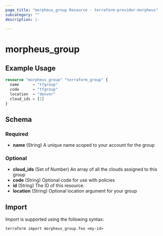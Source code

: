 ```yaml
---
page_title: "morpheus_group Resource - terraform-provider-morpheus"
subcategory: ""
description: |-
  
---
```


# morpheus_group



## Example Usage

```terraform
resource "morpheus_group" "terraform_group" {
  name      = "tfgroup"
  code      = "tfgroup"
  location  = "denver"
  cloud_ids = [1]
}
```

<!-- schema generated by tfplugindocs -->
## Schema

### Required

- **name** (String) A unique name scoped to your account for the group

### Optional

- **cloud_ids** (Set of Number) An array of all the clouds assigned to this group
- **code** (String) Optional code for use with policies
- **id** (String) The ID of this resource.
- **location** (String) Optional location argument for your group

## Import

Import is supported using the following syntax:

```shell
terraform import morpheus_group.foo <my-id>
```
